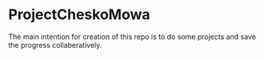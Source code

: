 # ProjectCheskoMowa

The main intention for creation of this repo is to do some projects and save the progress collaberatively.
